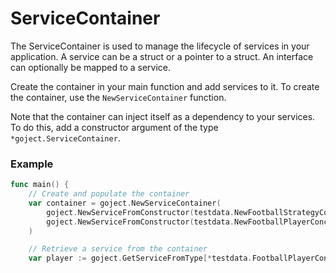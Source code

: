 # ServiceContainer
The ServiceContainer is used to manage the lifecycle of services in your application. A service can be a struct or a pointer to a struct. An interface can optionally be mapped to a service. 

Create the container in your main function and add services to it. To create the container, use the `NewServiceContainer` function.

Note that the container can inject itself as a dependency to your services. To do this, add a constructor argument of the type `*goject.ServiceContainer`.

### Example
```go
func main() {
    // Create and populate the container
    var container = goject.NewServiceContainer(
        goject.NewServiceFromConstructor(testdata.NewFootballStrategyConcrete),
        goject.NewServiceFromConstructor(testdata.NewFootballPlayerConcrete),
    )

    // Retrieve a service from the container
    var player := goject.GetServiceFromType[*testdata.FootballPlayerConcrete(container)
    
```

